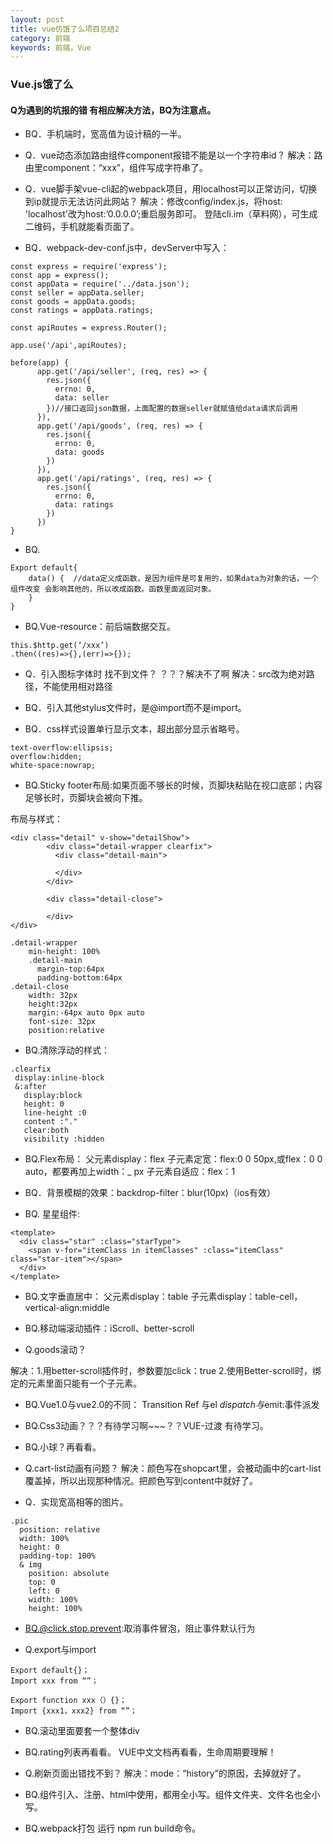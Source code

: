```yaml
---
layout: post
title: vue仿饿了么项目总结2
category: 前端
keywords: 前端，Vue
---
```


### Vue.js饿了么
#### Q为遇到的坑报的错 有相应解决方法，BQ为注意点。

- BQ．手机端时，宽高值为设计稿的一半。 
- Q．vue动态添加路由组件component报错不能是以一个字符串id？
解决：路由里component：“xxx”，组件写成字符串了。

- Q．vue脚手架vue-cli起的webpack项目，用localhost可以正常访问，切换到ip就提示无法访问此网站？
解决：修改config/index.js，将host: 'localhost'改为host:’0.0.0.0’;重启服务即可。
登陆cli.im（草料网），可生成二维码，手机就能看页面了。

- BQ．webpack-dev-conf.js中，devServer中写入：

```
const express = require('express');
const app = express();
const appData = require('../data.json');
const seller = appData.seller;
const goods = appData.goods;
const ratings = appData.ratings;

const apiRoutes = express.Router();

app.use('/api',apiRoutes);

before(app) {
      app.get('/api/seller', (req, res) => {
        res.json({
          errno: 0,
          data: seller
        })//接口返回json数据，上面配置的数据seller就赋值给data请求后调用
      }),
      app.get('/api/goods', (req, res) => {
        res.json({
          errno: 0,
          data: goods
        })
      }),
      app.get('/api/ratings', (req, res) => {
        res.json({
          errno: 0,
          data: ratings
        })
      })
}
```
 
- BQ.
```
Export default{
    data() {  //data定义成函数，是因为组件是可复用的，如果data为对象的话，一个组件改变 会影响其他的，所以改成函数。函数里面返回对象。
    }
}
```

- BQ.Vue-resource：前后端数据交互。
```
this.$http.get(‘/xxx’) 
.then((res)=>{},(err)=>{});
```
- Q．引入图标字体时 找不到文件？ ？？？解决不了啊
解决：src改为绝对路径，不能使用相对路径
 
- BQ．引入其他stylus文件时，是@import而不是import。 
 
- BQ．css样式设置单行显示文本，超出部分显示省略号。
 ```
 text-overflow:ellipsis;
 overflow:hidden;
 white-space:nowrap;
 ```

- BQ.Sticky footer布局:如果页面不够长的时候，页脚块粘贴在视口底部；内容足够长时，页脚块会被向下推。
 
布局与样式：
```
<div class="detail" v-show="detailShow">
        <div class="detail-wrapper clearfix">
          <div class="detail-main">
           
          </div>
        </div>

        <div class="detail-close">
          
        </div>
</div>

.detail-wrapper
    min-height: 100%
    .detail-main
      margin-top:64px
      padding-bottom:64px
.detail-close
    width: 32px
    height:32px
    margin:-64px auto 0px auto
    font-size: 32px
    position:relative
```

- BQ.清除浮动的样式：
 ```
 .clearfix
  display:inline-block
  &:after
    display:block
    height: 0
    line-height :0
    content :"."
    clear:both
    visibility :hidden
 ```

- BQ.Flex布局：
父元素display：flex
子元素定宽：flex:0 0 50px,或flex：0 0 auto，都要再加上width：_ px
子元素自适应：flex：1
 

- BQ．背景模糊的效果：backdrop-filter：blur(10px)（ios有效）
 
 
- BQ. 星星组件:
```
<template>
  <div class="star" :class="starType">
    <span v-for="itemClass in itemClasses" :class="itemClass" class="star-item"></span>
  </div>
</template>
```

- BQ.文字垂直居中：
父元素display：table
子元素display：table-cell，vertical-align:middle

- BQ.移动端滚动插件：iScroll、better-scroll

- Q.goods滚动？

解决：1.用better-scroll插件时，参数要加click：true
2.使用Better-scroll时，绑定的元素里面只能有一个子元素。

- BQ.Vue1.0与vue2.0的不同：
Transition
Ref 与el
$dispatch与$emit:事件派发

- BQ.Css3动画？？？有待学习啊~~~？？VUE-过渡 有待学习。
- BQ.小球？再看看。
 
- Q.cart-list动画有问题？
解决：颜色写在shopcart里，会被动画中的cart-list覆盖掉，所以出现那种情况。把颜色写到content中就好了。

- Q．实现宽高相等的图片。
```
.pic
  position: relative
  width: 100%
  height: 0
  padding-top: 100%
  & img
    position: absolute
    top: 0
    left: 0
    width: 100%
    height: 100%
```
 

- BQ.@click.stop.prevent:取消事件冒泡，阻止事件默认行为

- Q.export与import
```
Export default{}；
Import xxx from “”；

Export function xxx（）{}；
Import {xxx1，xxx2} from “”；
```
 

- BQ.滚动里面要套一个整体div

- BQ.rating列表再看看。
VUE中文文档再看看，生命周期要理解！

- Q.刷新页面出错找不到？
解决：mode：“history”的原因，去掉就好了。
 
- BQ.组件引入、注册、html中使用，都用全小写。组件文件夹、文件名也全小写。

- BQ.webpack打包 
运行 npm run build命令。 
